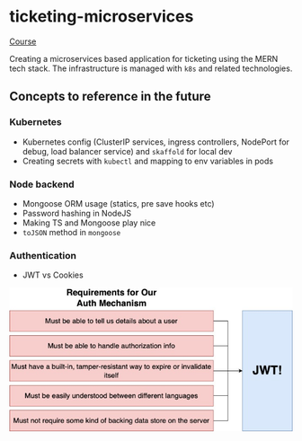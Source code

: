 # ticketing-microservices

[Course](https://www.udemy.com/course/microservices-with-node-js-and-react)

Creating a microservices based application for ticketing using the MERN tech stack. The infrastructure is managed with `k8s` and related technologies.

## Concepts to reference in the future

### Kubernetes

- Kubernetes config (ClusterIP services, ingress controllers, NodePort for debug, load balancer service) and `skaffold` for local dev
- Creating secrets with `kubectl` and mapping to env variables in pods

### Node backend

- Mongoose ORM usage (statics, pre save hooks etc)
- Password hashing in NodeJS
- Making TS and Mongoose play nice
- `toJSON` method in `mongoose`

### Authentication

- JWT vs Cookies

![Why JWT](./assets/jwt.jpg "jwt")
